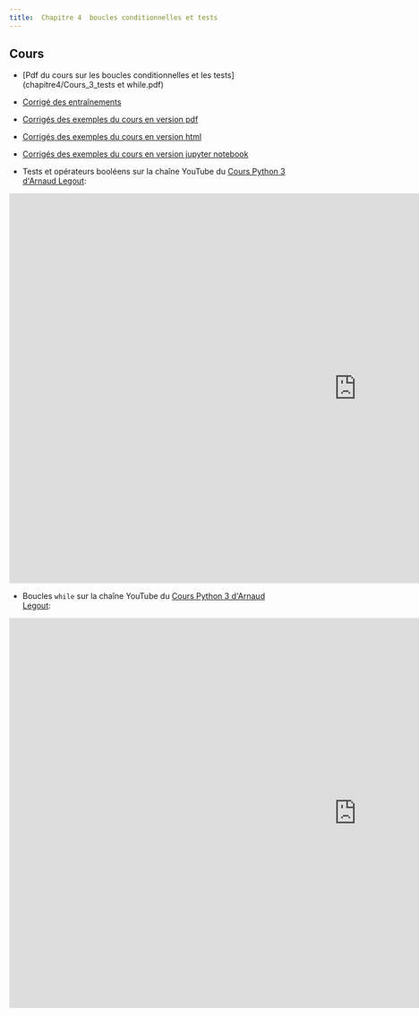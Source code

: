 ```yaml
---
title:  Chapitre 4  boucles conditionnelles et tests
---
```




## Cours

* [Pdf du cours sur les boucles conditionnelles et les tests](chapitre4/Cours_3_tests et while.pdf)
* [Corrigé des entraînements](chapitre4/Corrige_Ent_C4.pdf)
* [Corrigés des exemples du cours en version pdf](chapitre4/TestBouclesConditionnelles-Correction.pdf)
* [Corrigés des exemples du cours en version html](chapitre4/TestBouclesConditionnelles-Correction.html)
* [Corrigés des exemples du cours en version jupyter notebook](https://mybinder.org/v2/gh/parc-nsi/premiere-nsi/master?filepath=chapitre4/TestBouclesConditionnelles-Correction.ipynb)


* Tests et opérateurs booléens sur la chaîne YouTube du [Cours Python 3 d'Arnaud Legout](https://www.youtube.com/channel/UCIlUBOXnXjxdjmL_atU53kA):

<iframe width="1239" height="697" src="https://www.youtube.com/embed/0JXc48GXZrU?list=PL2CXLryTKuwwhivE1UO4Jg5DhU-ALAoXc" frameborder="0" allow="accelerometer; autoplay; clipboard-write; encrypted-media; gyroscope; picture-in-picture" allowfullscreen></iframe>


* Boucles `while` sur la chaîne YouTube du [Cours Python 3 d'Arnaud Legout](https://www.youtube.com/channel/UCIlUBOXnXjxdjmL_atU53kA):

<iframe width="1239" height="697" src="https://www.youtube.com/embed/gUZFAeM3VCc?list=PL2CXLryTKuwwhivE1UO4Jg5DhU-ALAoXc" frameborder="0" allow="accelerometer; autoplay; clipboard-write; encrypted-media; gyroscope; picture-in-picture" allowfullscreen></iframe>
